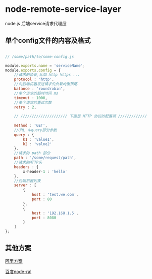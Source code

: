 # node-remote-service-layer
node.js 后端service请求代理层

## 单个config文件的内容及格式

```javascript

// /some/path/to/some-config.js

module.exports.name = 'serviceName';
module.exports.config = {
    //请求的协议,比如 http https ...
    protocol : 'http',
    //向后端机器发送请求的负载均衡策略
    balance : 'roundrobin',
    //单个请求的超时时间 ms 
    timeout : 1000,
    //单个请求的重试次数
    retry : 2,
    
    // ///////////////////// 下面是 HTTP 协议的配置项 /////////////
    
    method : 'GET',
    //URL 中query部分参数
    query : {
        k1 : 'value1',
        k2 : 'value2'
    },
    //请求的 path 部分
    path : '/some/request/path',
    //请求的HTTP头
    headers : {
        x-header-1 : 'hello'
    },
    //后端机器列表
    server : [
        {
            host : 'test.we.com',
            port : 80
        },
        {
            host : '192.168.1.5',
            port : 8080
        }
    ]
};

```

## 


## 其他方案

[阿里方案](http://ued.taobao.org/blog/2014/04/modelproxy/)

[百度node-ral](https://github.com/fex-team/node-ral)
